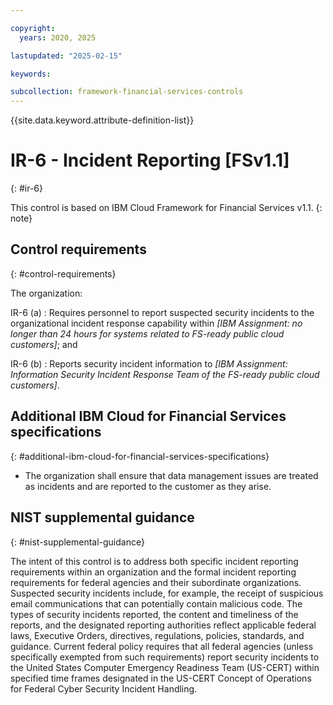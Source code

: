 ```yaml
---

copyright:
  years: 2020, 2025

lastupdated: "2025-02-15"

keywords:

subcollection: framework-financial-services-controls
---
```


{{site.data.keyword.attribute-definition-list}}

               
# IR-6 - Incident Reporting [FSv1.1]
{: #ir-6}

This control is based on IBM Cloud Framework for Financial Services v1.1.
{: note}


## Control requirements
{: #control-requirements}

The organization:

IR-6 (a)
    : Requires personnel to report suspected security incidents to the organizational incident response capability within _[IBM Assignment: no longer than 24 hours for systems related to FS-ready public cloud customers]_; and

IR-6 (b)
    : Reports security incident information to _[IBM Assignment: Information Security Incident Response Team of the FS-ready public cloud customers]_.

## Additional IBM Cloud for Financial Services specifications
{: #additional-ibm-cloud-for-financial-services-specifications}

- The organization shall ensure that data management issues are treated as incidents and are reported to the customer as they arise.

## NIST supplemental guidance
{: #nist-supplemental-guidance}

The intent of this control is to address both specific incident reporting requirements within an organization and the formal incident reporting requirements for federal agencies and their subordinate organizations. Suspected security incidents include, for example, the receipt of suspicious email communications that can potentially contain malicious code. The types of security incidents reported, the content and timeliness of the reports, and the designated reporting authorities reflect applicable federal laws, Executive Orders, directives, regulations, policies, standards, and guidance. Current federal policy requires that all federal agencies (unless specifically exempted from such requirements) report security incidents to the United States Computer Emergency Readiness Team (US-CERT) within specified time frames designated in the US-CERT Concept of Operations for Federal Cyber Security Incident Handling.





